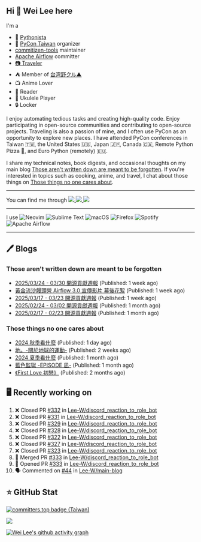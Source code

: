 ## Hi 👋 Wei Lee here

I'm a

* 🐍 [Pythonista](https://pycon-note.wei-lee.me/)
* 🐍 [PyCon Taiwan](https://tw.pycon.org/) organizer
* [commitizen-tools](https://github.com/commitizen-tools) maintainer
* [Apache Airflow](https://github.com/apache/airflow/) committer
* [📷 Traveler](https://travlog.wei-lee.me/)
* ⛺ Member of [台湾野クル▲](https://twitter.com/Taiwannokuru)
* 📺 Anime Lover
* 📖 Reader
* 🎵 Ukulele Player
* 🔒 Locker

I enjoy automating tedious tasks and creating high-quality code. Enjoy participating in open-source communities and contributing to open-source projects. Traveling is also a passion of mine, and I often use PyCon as an opportunity to explore new places. I have attended PyCon conferences in Taiwan 🇹🇼, the United States 🇺🇸, Japan 🇯🇵, Canada 🇨🇦, Remote Python Pizza 🍕, and Euro Python (remotely) 🇪🇺.

I share my technical notes, book digests, and occasional thoughts on my main blog [Those aren't written down are meant to be forgotten](https://blog.wei-lee.me/). If you're interested in topics such as cooking, anime, and travel, I chat about those things on [Those things no one cares about](https://travlog.wei-lee.me/).


---

<p align="left">
You can find me through
  <a href="https://in.linkedin.com/in/clleew" target="blank">
    <img src="https://img.shields.io/badge/LinkedIn-0077B5?style=for-the-badge&logo=linkedin&logoColor=white" />
  </a>
  <a href="https://twitter.com/clleew" target="blank">
    <img src="https://img.shields.io/badge/Twitter-1DA1F2?style=for-the-badge&logo=twitter&logoColor=white" />
  </a>
  <a href="https://github.com/Lee-W/" target="blank">
    <img src="https://img.shields.io/badge/GitHub-100000?style=for-the-badge&logo=github&logoColor=white" />
  </a>
</p>

---

I use ![Neovim](https://img.shields.io/badge/NeoVim-%2357A143.svg?&style=for-the-badge&logo=neovim&logoColor=white) ![Sublime Text](https://img.shields.io/badge/sublime_text-%23575757.svg?style=for-the-badge&logo=sublime-text&logoColor=important) ![macOS](https://img.shields.io/badge/mac%20os-000000?style=for-the-badge&logo=macos&logoColor=F0F0F0) ![Firefox](https://img.shields.io/badge/Firefox-FF7139?style=for-the-badge&logo=Firefox-Browser&logoColor=white) ![Spotify](https://img.shields.io/badge/Spotify-1ED760?style=for-the-badge&logo=spotify&logoColor=white) ![Apache Airflow](https://img.shields.io/badge/Apache%20Airflow-017CEE?style=for-the-badge&logo=Apache%20Airflow&logoColor=white)

---


## 🖊️ Blogs

### Those aren't written down are meant to be forgotten

* [2025/03/24 - 03/30 開源貢獻週報](https://blog.wei-lee.me/posts/tech/2025/03/2025-03-24-03-30-open-source-report) (Published: 1 week ago)
* [黃金流沙饅頭營 Airflow 3.0 宣傳影片 幕後花絮](https://blog.wei-lee.me/posts/tech/2025/03/opensource4you-airflow-3-0-event-promotion) (Published: 1 week ago)
* [2025/03/17 - 03/23 開源貢獻週報](https://blog.wei-lee.me/posts/tech/2025/03/2025-03-07-03-23-open-source-report) (Published: 1 week ago)
* [2025/02/24 - 03/02 開源貢獻週報](https://blog.wei-lee.me/posts/tech/2025/03/2025-02-24-03-02-open-source-report) (Published: 1 month ago)
* [2025/02/17 - 02/23 開源貢獻週報](https://blog.wei-lee.me/posts/tech/2025/02/2025-02-17-02-23-open-source-report) (Published: 1 month ago)

### Those things no one cares about
 
 * [2024 秋季看什麼](https://travlog.wei-lee.me/posts/review/2025/04/what-i-watched-in-2024-fall) (Published: 1 day ago)
 * [地。-關於地球的運動-](https://travlog.wei-lee.me/posts/review/2025/03/chi-on-the-movements-of-the-earth) (Published: 2 weeks ago)
 * [2024 夏季看什麼](https://travlog.wei-lee.me/posts/review/2025/02/what-i-watched-in-2024-summer) (Published: 1 month ago)
 * [藍色監獄 -EPISODE 凪-](https://travlog.wei-lee.me/posts/review/2025/02/blue-lock-episode-nagi) (Published: 1 month ago)
 * [《First Love 初戀》](https://travlog.wei-lee.me/posts/review/2025/02/first-love) (Published: 2 months ago)

## 🖥️ Recently working on

1. ❌ Closed PR [#332](https://github.com/Lee-W/discord_reaction_to_role_bot/pull/332) in [Lee-W/discord_reaction_to_role_bot](https://github.com/Lee-W/discord_reaction_to_role_bot)
2. ❌ Closed PR [#331](https://github.com/Lee-W/discord_reaction_to_role_bot/pull/331) in [Lee-W/discord_reaction_to_role_bot](https://github.com/Lee-W/discord_reaction_to_role_bot)
3. ❌ Closed PR [#329](https://github.com/Lee-W/discord_reaction_to_role_bot/pull/329) in [Lee-W/discord_reaction_to_role_bot](https://github.com/Lee-W/discord_reaction_to_role_bot)
4. ❌ Closed PR [#328](https://github.com/Lee-W/discord_reaction_to_role_bot/pull/328) in [Lee-W/discord_reaction_to_role_bot](https://github.com/Lee-W/discord_reaction_to_role_bot)
5. ❌ Closed PR [#322](https://github.com/Lee-W/discord_reaction_to_role_bot/pull/322) in [Lee-W/discord_reaction_to_role_bot](https://github.com/Lee-W/discord_reaction_to_role_bot)
6. ❌ Closed PR [#327](https://github.com/Lee-W/discord_reaction_to_role_bot/pull/327) in [Lee-W/discord_reaction_to_role_bot](https://github.com/Lee-W/discord_reaction_to_role_bot)
7. ❌ Closed PR [#323](https://github.com/Lee-W/discord_reaction_to_role_bot/pull/323) in [Lee-W/discord_reaction_to_role_bot](https://github.com/Lee-W/discord_reaction_to_role_bot)
8. 🎉 Merged PR [#333](https://github.com/Lee-W/discord_reaction_to_role_bot/pull/333) in [Lee-W/discord_reaction_to_role_bot](https://github.com/Lee-W/discord_reaction_to_role_bot)
9. 💪 Opened PR [#333](https://github.com/Lee-W/discord_reaction_to_role_bot/pull/333) in [Lee-W/discord_reaction_to_role_bot](https://github.com/Lee-W/discord_reaction_to_role_bot)
10. 🗣 Commented on [#44](https://github.com/Lee-W/main-blog/issues/44#issuecomment-2780156689) in [Lee-W/main-blog](https://github.com/Lee-W/main-blog)


## ⭐ GitHub Stat

[![committers.top badge (Taiwan)](https://user-badge.committers.top/taiwan_public/Lee-W.svg)](https://user-badge.committers.top/taiwan_public/Lee-W)

[![](https://github-readme-stats.vercel.app/api?username=Lee-W&show_icons=true&hide_title=true&cache_seconds=86400)](https://github.com/anuraghazra/github-readme-stats)

[![Wei Lee's github activity graph](https://github-readme-activity-graph.vercel.app/graph?username=Lee-W&theme=dracula)](https://github.com/ashutosh00710/github-readme-activity-graph)
